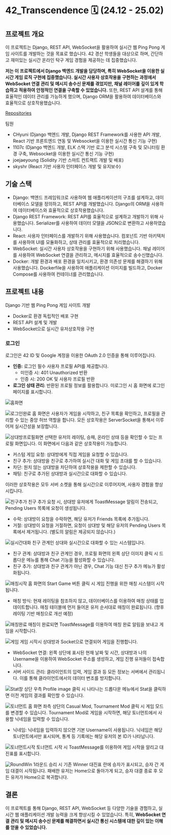 # 42_Transcendence 🗓️ (24.12 - 25.02)

## 프로젝트 개요

이 프로젝트는 Django, REST API, WebSocket을 활용하여 실시간 웹 Ping Pong 게임 사이트를 개발하는 것을 목표로 했습니다. 42 경산 학생들을 대상으로 하며, 간단하고 재미있는 실시간 온라인 탁구 게임 경험을 제공하는 데 집중했습니다.

**저는 이 프로젝트에서 Django 백엔드 개발을 담당하며, 특히 WebSocket을 이용한 실시간 게임 로직 구현에 집중했습니다. 실시간 사용자 상호작용을 구현하는 과정에서 WebSocket 연결 관리 및 메시지 송수신 문제를 겪었지만, 채널 레이어를 깊이 있게 학습하고 적용하여 안정적인 연결을 구축할 수 있었습니다.** 또한, REST API 설계를 통해 효율적인 데이터 관리를 가능하게 했으며, Django ORM을 활용하여 데이터베이스와 효율적으로 상호작용했습니다.

[Repositories](https://github.com/CHyuni/42_Transcendence)

팀원

* CHyuni (Django 백엔드 개발, Django REST Framework를 사용한 API 개발, React 기반 프론트엔드 연동 및 Websocket을 이용한 실시간 통신 기능 구현)
* 1107c (Django 백엔드 개발, ELK 스택 기반 로그 분석 시스템 구축 및 모니터링 환경 구축, Websocket을 이용한 실시간 통신 기능 구현)
* joejaeyoung (Solidity 기반 스마트 컨트랙트 개발 및 배포)
* skyshr (React 기반 사용자 인터페이스 개발 및 유지보수)

## 기술 스택

* Django: 백엔드 프레임워크로 사용하여 웹 애플리케이션의 구조를 설계하고, 데이터베이스 모델을 정의하고, REST API를 개발했습니다. Django의 ORM을 사용하여 데이터베이스와 효율적으로 상호작용했습니다.
* Django REST Framework: REST API를 효율적으로 설계하고 개발하기 위해 사용했습니다. Serializer를 사용하여 데이터 모델을 JSON으로 변환하고 사용하였습니다.
* React: 사용자 인터페이스를 개발하기 위해 사용했습니다. 컴포넌트 기반 아키텍처를 사용하여 UI를 모듈화하고, 상태 관리를 효율적으로 처리했습니다.
* WebSocket: 실시간 사용자 상호작용을 구현하기 위해 사용했습니다. 채널 레이어를 사용하여 WebSocket 연결을 관리하고, 메시지를 효율적으로 송수신했습니다.
* Docker: 개발 환경과 배포 환경을 일치시키고, 환경 의존성 문제를 해결하기 위해 사용했습니다. Dockerfile을 사용하여 애플리케이션 이미지를 빌드하고, Docker Compose를 사용하여 컨테이너를 관리했습니다.

## 프로젝트 내용
Django 기반 웹 Ping Pong 게임 사이트 개발

* Docker로 환경 독립적인 배포 구현
* REST API 설계 및 개발
* WebSocket으로 실시간 유저상호작용 구현

### 로그인

로그인은 42 ID 및 Google 계정을 이용한 OAuth 2.0 인증을 통해 이루어집니다.

*   **인증:** 로그인 필수 사용자 프로필 API를 제공합니다.
    *   미인증 시: 401 Unauthorized 반환
    *   인증 시: 200 OK 및 사용자 프로필 반환
*   **로그인 상태 관리:** 반환된 프로필 정보를 활용합니다. 미로그인 시 홈 화면에 로그인 페이지를 표시합니다.

![홈화면](./image/home.png)

![로그인완료](./image/0.png)
홈 화면은 사용자가 게임을 시작하고, 친구 목록을 확인하고, 프로필을 관리할 수 있는 중앙 허브 역할을 합니다. 모든 상호작용은 ServerSocket을 통해서 이루어져 실시간성을 보장합니다.

![상대방프로필화면](./image/1.png)
선택한 유저의 레이팅, 승패, 온라인 상태 등을 확인할 수 있는 프로필 화면입니다. 이 화면에서 다음과 같은 상호작용이 가능합니다.
<ul>
    <li>커스텀 게임 요청: 상대방에게 직접 게임을 요청할 수 있습니다.</li>
    <li>친구 추가: 상대방을 친구로 추가하여 실시간 대화 및 게임 초대를 할 수 있습니다.</li>
    <li>차단: 원치 않는 상대방을 차단하여 상호작용을 제한할 수 있습니다.</li>
    <li>채팅: 친구로 추가된 상대방과 실시간으로 대화할 수 있습니다.</li>
</ul>
이러한 상호작용은 모두 서버 소켓을 통해 실시간으로 이루어지며, 사용자 경험을 향상시킵니다.

![친구추가](./image/2.png)
친구 추가 요청 시, 상대방 유저에게 ToastMessage 알림이 전송되고, Pending Users 목록에 요청이 생성됩니다.
<ul>
    <li>수락: 상대방이 요청을 수락하면, 해당 유저가 Friends 목록에 추가됩니다.</li>
    <li>거절: 상대방이 요청을 거절하면, 요청이 상대방 및 해당 유저의 Pending Users 목록에서 제거됩니다. (별도의 알림은 제공되지 않습니다.)</li>
</ul>

![실시간대화](./image/3.png)
친구 관계인 상대와 실시간으로 대화할 수 있는 시스템입니다.
<ul>
    <li>친구 관계: 상대방과 친구 관계인 경우, 프로필 화면의 왼쪽 상단 이미지 클릭 시 드롭다운 메뉴를 통해 Chat 기능을 활성화할 수 있습니다.</li>
    <li>친구 추가: 상대방과 친구 관계가 아닌 경우, Chat 기능 대신 친구 추가 메뉴가 활성화됩니다.</li>
</ul>

![매칭시작](./image/4.png)
홈 화면의 Start Game 버튼 클릭 시 게임 진행을 위한 매칭 시스템이 시작됩니다.
<ul>
    <li>매칭 방식: 현재 레이팅을 참조하지 않고, 데이터베이스를 이용하여 매칭 상태를 업데이트합니다. 매칭 테이블에 먼저 들어온 유저 순서대로 매칭이 완료됩니다. (향후 레이팅 기반 매칭으로 개선 예정)</li>
</ul>

![매칭완료](./image/5.png)
매칭이 완료되면 ToastMessage를 이용하여 매칭 완료 알림을 보내고 게임을 시작합니다.

![게임](./image/6.png)
게임 시작시 상대방과 Socket으로 연결되어 게임을 진행합니다.
<ul>
    <li>WebSocket 연결: 왼쪽 상단에 표시된 현재 날짜 및 시간, 상대방과 나의 Username을 이용하여 WebSocket 주소를 생성하고, 게임 진행 유저들이 접속합니다.</li>
    <li>서버 사이드 관리: 클라이언트의 입력, 게임 결과 등 모든 정보는 서버에서 관리됩니다. 이를 통해 클라이언트에서의 데이터 변조를 방지합니다.</li>
</ul>

![Stat창](./image/7.png)
상단 우측 Profile image 클릭 시 나타나는 드롭다운 메뉴에서 Stat을 클릭하면 이전 게임의 결과를 확인할 수 있습니다.

![토너먼트](./image/8.png)
홈 화면 좌측 상단의 Casual Mod, Tournament Mod 클릭 시 게임 모드를 변경할 수 있습니다. Tournament Mod로 게임을 시작하면, 해당 토너먼트에서 사용할 닉네임을 입력할 수 있습니다.
<ul>
    <li>닉네임: 닉네임을 입력하지 않으면 기본 Username이 사용됩니다. 닉네임은 해당 토너먼트에서만 표시되며, 통계 등 기록에는 해당 유저의 본 ID가 나타납니다.</li>
</ul>

![토너먼트시작](./image/9.png)
토너먼트 시작 시 ToastMessage를 이용하여 게임 시작을 알리고 대진표를 표시합니다.

![RoundWin](./image/10.png)
1라운드 승리 시 기존 Winner 대진표 란에 승자가 표시되고, 승자 간 게임 대결이 시작됩니다. 패배한 유저는 Home으로 돌아가게 되고, 승자 대결 종료 후 모든 유저가 Home으로 복귀합니다.

## 결론

이 프로젝트를 통해 Django, REST API, WebSocket 등 다양한 기술을 경험하고, 실시간 웹 애플리케이션 개발 능력을 크게 향상시킬 수 있었습니다. 특히, **WebSocket 연결 관리 및 메시지 송수신 문제를 해결하면서 실시간 통신 시스템에 대한 깊이 있는 이해를 얻을 수 있었습니다.**
